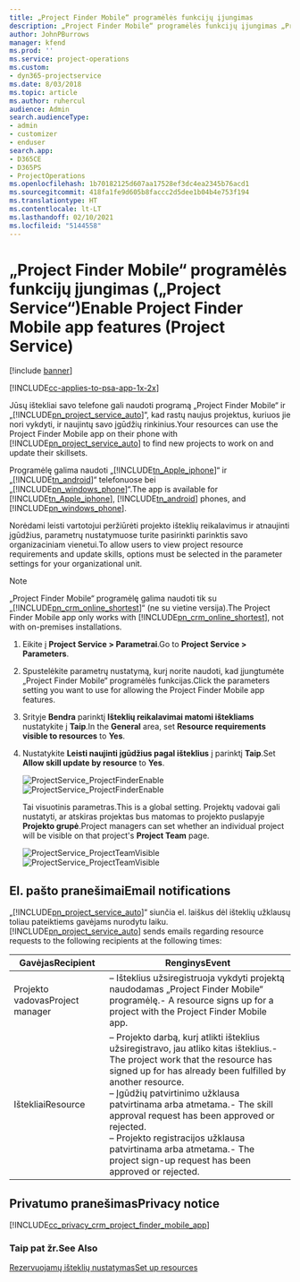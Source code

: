 ```yaml
---
title: „Project Finder Mobile“ programėlės funkcijų įjungimas
description: „Project Finder Mobile“ programėlės funkcijų įjungimas „Project Service“
author: JohnPBurrows
manager: kfend
ms.prod: ''
ms.service: project-operations
ms.custom:
- dyn365-projectservice
ms.date: 8/03/2018
ms.topic: article
ms.author: ruhercul
audience: Admin
search.audienceType:
- admin
- customizer
- enduser
search.app:
- D365CE
- D365PS
- ProjectOperations
ms.openlocfilehash: 1b70182125d607aa17528ef3dc4ea2345b76acd1
ms.sourcegitcommit: 418fa1fe9d605b8faccc2d5dee1b04b4e753f194
ms.translationtype: HT
ms.contentlocale: lt-LT
ms.lasthandoff: 02/10/2021
ms.locfileid: "5144558"
---
```

# <a name="enable-project-finder-mobile-app-features-project-service"></a><span data-ttu-id="19d94-103">„Project Finder Mobile“ programėlės funkcijų įjungimas („Project Service“)</span><span class="sxs-lookup"><span data-stu-id="19d94-103">Enable Project Finder Mobile app features (Project Service)</span></span>

[!include [banner](../includes/psa-now-project-operations.md)]

[!INCLUDE[cc-applies-to-psa-app-1x-2x](../includes/cc-applies-to-psa-app-1x-2x.md)]

<span data-ttu-id="19d94-104">Jūsų ištekliai savo telefone gali naudoti programą „Project Finder Mobile“ ir „[!INCLUDE[pn_project_service_auto](../includes/pn-project-service-auto.md)]“, kad rastų naujus projektus, kuriuos jie nori vykdyti, ir naujintų savo įgūdžių rinkinius.</span><span class="sxs-lookup"><span data-stu-id="19d94-104">Your resources can use the Project Finder Mobile app on their phone with [!INCLUDE[pn_project_service_auto](../includes/pn-project-service-auto.md)] to find new projects to work on and update their skillsets.</span></span>  
  
 <span data-ttu-id="19d94-105">Programėlę galima naudoti „[!INCLUDE[tn_Apple_iphone](../includes/tn-apple-iphone.md)]“ ir „[!INCLUDE[tn_android](../includes/tn-android.md)]“ telefonuose bei „[!INCLUDE[pn_windows_phone](../includes/pn-windows-phone.md)]“.</span><span class="sxs-lookup"><span data-stu-id="19d94-105">The app is available for [!INCLUDE[tn_Apple_iphone](../includes/tn-apple-iphone.md)], [!INCLUDE[tn_android](../includes/tn-android.md)] phones, and [!INCLUDE[pn_windows_phone](../includes/pn-windows-phone.md)].</span></span>  
    
 <span data-ttu-id="19d94-106">Norėdami leisti vartotojui peržiūrėti projekto išteklių reikalavimus ir atnaujinti įgūdžius, parametrų nustatymuose turite pasirinkti parinktis savo organizaciniam vienetui.</span><span class="sxs-lookup"><span data-stu-id="19d94-106">To allow users to view project resource requirements and update skills, options must be selected in the parameter settings for your organizational unit.</span></span>
  
> [!NOTE]
>  <span data-ttu-id="19d94-107">„Project Finder Mobile“ programėlę galima naudoti tik su „[!INCLUDE[pn_crm_online_shortest](../includes/pn-crm-online-shortest.md)]“ (ne su vietine versija).</span><span class="sxs-lookup"><span data-stu-id="19d94-107">The Project Finder Mobile app only works with [!INCLUDE[pn_crm_online_shortest](../includes/pn-crm-online-shortest.md)], not with on-premises installations.</span></span>  
  
1. <span data-ttu-id="19d94-108">Eikite į **Project Service > Parametrai**.</span><span class="sxs-lookup"><span data-stu-id="19d94-108">Go to **Project Service > Parameters**.</span></span>  
  
2. <span data-ttu-id="19d94-109">Spustelėkite parametrų nustatymą, kurį norite naudoti, kad įjungtumėte „Project Finder Mobile“ programėlės funkcijas.</span><span class="sxs-lookup"><span data-stu-id="19d94-109">Click the parameters setting you want to use for allowing the Project Finder Mobile app features.</span></span>  
  
3. <span data-ttu-id="19d94-110">Srityje **Bendra** parinktį **Išteklių reikalavimai matomi ištekliams** nustatykite į **Taip**.</span><span class="sxs-lookup"><span data-stu-id="19d94-110">In the **General** area, set **Resource requirements visible to resources** to **Yes**.</span></span>  
  
4. <span data-ttu-id="19d94-111">Nustatykite **Leisti naujinti įgūdžius pagal išteklius** į parinktį **Taip**.</span><span class="sxs-lookup"><span data-stu-id="19d94-111">Set **Allow skill update by resource** to **Yes**.</span></span>  
  
   <span data-ttu-id="19d94-112">![ProjectService_ProjectFinderEnable](../psa/media/project-service-project-finder-enable.png "ProjectService_ProjectFinderEnable")</span><span class="sxs-lookup"><span data-stu-id="19d94-112">![ProjectService_ProjectFinderEnable](../psa/media/project-service-project-finder-enable.png "ProjectService_ProjectFinderEnable")</span></span>  
  
   <span data-ttu-id="19d94-113">Tai visuotinis parametras.</span><span class="sxs-lookup"><span data-stu-id="19d94-113">This is a global setting.</span></span> <span data-ttu-id="19d94-114">Projektų vadovai gali nustatyti, ar atskiras projektas bus matomas to projekto puslapyje **Projekto grupė**.</span><span class="sxs-lookup"><span data-stu-id="19d94-114">Project managers can set whether an individual project will be visible on that project's **Project Team** page.</span></span>  
  
   <span data-ttu-id="19d94-115">![ProjectService_ProjectTeamVisible](../psa/media/project-service-project-team-visible.png "ProjectService_ProjectTeamVisible")</span><span class="sxs-lookup"><span data-stu-id="19d94-115">![ProjectService_ProjectTeamVisible](../psa/media/project-service-project-team-visible.png "ProjectService_ProjectTeamVisible")</span></span>  
  
## <a name="email-notifications"></a><span data-ttu-id="19d94-116">El. pašto pranešimai</span><span class="sxs-lookup"><span data-stu-id="19d94-116">Email notifications</span></span>  
 <span data-ttu-id="19d94-117">„[!INCLUDE[pn_project_service_auto](../includes/pn-project-service-auto.md)]“ siunčia el. laiškus dėl išteklių užklausų toliau pateiktiems gavėjams nurodytu laiku.</span><span class="sxs-lookup"><span data-stu-id="19d94-117">[!INCLUDE[pn_project_service_auto](../includes/pn-project-service-auto.md)] sends emails regarding resource requests to the following recipients at the following times:</span></span>  
  
|<span data-ttu-id="19d94-118">Gavėjas</span><span class="sxs-lookup"><span data-stu-id="19d94-118">Recipient</span></span>|<span data-ttu-id="19d94-119">Renginys</span><span class="sxs-lookup"><span data-stu-id="19d94-119">Event</span></span>|  
|---------------|-----------|  
|<span data-ttu-id="19d94-120">Projekto vadovas</span><span class="sxs-lookup"><span data-stu-id="19d94-120">Project manager</span></span>|<span data-ttu-id="19d94-121">– Išteklius užsiregistruoja vykdyti projektą naudodamas „Project Finder Mobile“ programėlę.</span><span class="sxs-lookup"><span data-stu-id="19d94-121">- A resource signs up for a project with the Project Finder Mobile app.</span></span>|  
|<span data-ttu-id="19d94-122">Ištekliai</span><span class="sxs-lookup"><span data-stu-id="19d94-122">Resource</span></span>|<span data-ttu-id="19d94-123">– Projekto darbą, kurį atlikti išteklius užsiregistravo, jau atliko kitas išteklius.</span><span class="sxs-lookup"><span data-stu-id="19d94-123">- The project work that the resource has signed up for has already been fulfilled by another resource.</span></span><br /><span data-ttu-id="19d94-124">– Įgūdžių patvirtinimo užklausa patvirtinama arba atmetama.</span><span class="sxs-lookup"><span data-stu-id="19d94-124">- The skill approval request has been approved or rejected.</span></span><br /><span data-ttu-id="19d94-125">– Projekto registracijos užklausa patvirtinama arba atmetama.</span><span class="sxs-lookup"><span data-stu-id="19d94-125">- The project sign-up request has been approved or rejected.</span></span>|  
  
## <a name="privacy-notice"></a><span data-ttu-id="19d94-126">Privatumo pranešimas</span><span class="sxs-lookup"><span data-stu-id="19d94-126">Privacy notice</span></span>  
 [!INCLUDE[cc_privacy_crm_project_finder_mobile_app](../includes/cc-privacy-crm-project-finder-mobile-app.md)]  
  
### <a name="see-also"></a><span data-ttu-id="19d94-127">Taip pat žr.</span><span class="sxs-lookup"><span data-stu-id="19d94-127">See Also</span></span>  
 [<span data-ttu-id="19d94-128">Rezervuojamų išteklių nustatymas</span><span class="sxs-lookup"><span data-stu-id="19d94-128">Set up resources</span></span>](../psa/set-up-resources.md)
